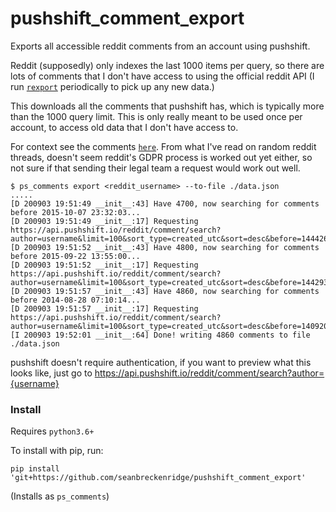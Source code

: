 # pushshift_comment_export

Exports all accessible reddit comments from an account using pushshift.

Reddit (supposedly) only indexes the last 1000 items per query, so there are lots of comments that I don't have access to using the official reddit API (I run [`rexport`](https://github.com/karlicoss/rexport/) periodically to pick up any new data.)

This downloads all the comments that pushshift has, which is typically more than the 1000 query limit. This is only really meant to be used once per account, to access old data that I don't have access to.

For context see the comments [`here`](https://github.com/karlicoss/rexport/#api-limitations). From what I've read on random reddit threads, doesn't seem reddit's GDPR process is worked out yet either, so not sure if that sending their legal team a request would work out well.

```
$ ps_comments export <reddit_username> --to-file ./data.json
.....
[D 200903 19:51:49 __init__:43] Have 4700, now searching for comments before 2015-10-07 23:32:03...
[D 200903 19:51:49 __init__:17] Requesting https://api.pushshift.io/reddit/comment/search?author=username&limit=100&sort_type=created_utc&sort=desc&before=1444260723...
[D 200903 19:51:52 __init__:43] Have 4800, now searching for comments before 2015-09-22 13:55:00...
[D 200903 19:51:52 __init__:17] Requesting https://api.pushshift.io/reddit/comment/search?author=username&limit=100&sort_type=created_utc&sort=desc&before=1442930100...
[D 200903 19:51:57 __init__:43] Have 4860, now searching for comments before 2014-08-28 07:10:14...
[D 200903 19:51:57 __init__:17] Requesting https://api.pushshift.io/reddit/comment/search?author=username&limit=100&sort_type=created_utc&sort=desc&before=1409209814...
[I 200903 19:52:01 __init__:64] Done! writing 4860 comments to file ./data.json
```

pushshift doesn't require authentication, if you want to preview what this looks like, just go to <https://api.pushshift.io/reddit/comment/search?author={username}>

### Install

Requires `python3.6+`

To install with pip, run:

    pip install 'git+https://github.com/seanbreckenridge/pushshift_comment_export'

(Installs as `ps_comments`)
